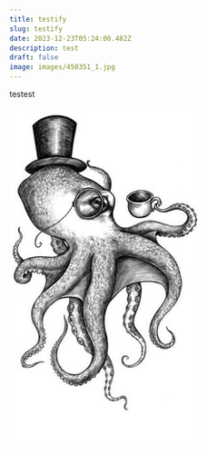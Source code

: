 ```yaml
---
title: testify
slug: testify
date: 2023-12-23T05:24:00.482Z
description: test
draft: false
image: images/450351_1.jpg
---
```

testest

![test](tumblr_m5vu0zf9qk1qie4cho1_400.jpg "testt")